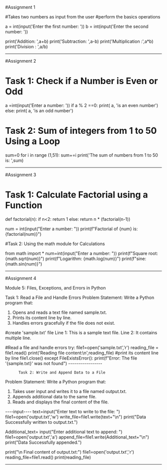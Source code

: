 
#Assignment 1

#Takes two numbers as input from the user
#perform the basics operations

a = int(input('Enter the first number: '))
b = int(input('Enter the second number: '))

print('Addition: ',a+b)
print('Subtraction: ',a-b)
print('Multiplication :',a*b)
print('Division : ',a/b)

-----------------------------------------------------------------------------

#Assignment 2


# Task 1: Check if a Number is Even or Odd

a =int(input('Enter a number: '))
if a % 2 ==0:
    print( a, 'is an even number')
else:
    print( a, 'is an odd number')


# Task 2: Sum of integers from 1 to 50 Using a Loop
sum=0
for i in range (1,51):
    sum+=i
print('The sum of numbers from 1 to 50 is: ',sum)

--------------------------------------------------------------------------

#Assignment 3

# Task 1: Calculate Factorial using a Function

def factorial(n):
    if n<2:
        return 1
    else:
        return n * (factorial(n-1))

num = int(input("Enter a number: "))
print(f"Factorial of {num} is: {factorial(num)}")


#Task 2: Using the math module for Calculations

from math import *
num=int(input("Enter a number: "))
print(f"Square root: {math.sqrt(num)}")
print(f"Logarithm: {math.log(num)}")
print(f"sine: {math.sin(num)}")

---------------------------------------------------------------------

#Assignment 4

Module 5: Files, Exceptions, and Errors in Python
 
Task 1: Read a File and Handle Errors 
Problem Statement:  Write a Python program that:
1.   Opens and reads a text file named sample.txt.
2.   Prints its content line by line.
3.   Handles errors gracefully if the file does not exist.

#create 'sample.txt' file
Line 1: This is a sample text file.
Line 2: It contains multiple line.

#Read a file and handle errors
try:
    file1=open('sample.txt','r')
    reading_file = file1.read()
    print('Reading file content:\n',reading_file) #print its content line by line
    file1.close()
except FileExistsError():
    print(f"Error: The file '{sample.txt}' was not found")
          -----------------

          Task 2: Write and Append Data to a File
 
Problem Statement: Write a Python program that:
1.   Takes user input and writes it to a file named output.txt.
2.   Appends additional data to the same file.
3.   Reads and displays the final content of the file.

----input----
text=input("Enter text to write to the file: ")
file1=open('output.txt','w')
write_file=file1.write(text+"\n")
print("Data Successfully written to output.txt.")

Additional_text= input("Enter additional text to append: ")
file1=open('output.txt','a')
append_file=file1.write(Additional_text+"\n")
print("Data Successfully appended.")

print("\n Final content of output.txt:")
file1=open('output.txt','r')
reading_file=file1.read()
print(reading_file)

-----------------------------------------------------------------------------


